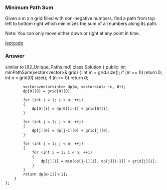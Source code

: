 ### Minimum Path Sum
Given a m x n grid filled with non-negative numbers, find a path from top left to bottom right which minimizes the sum of all numbers along its path.

Note: You can only move either down or right at any point in time.

[leetcode](https://leetcode.com/problems/minimum-path-sum/description/)

### Answer 
similar to [62_Unique_Paths.md]
	class Solution {
	public:
	    int minPathSum(vector<vector<int>>& grid) {
	        int m = grid.size();
	        if (m == 0) return 0;
	        int n = grid[0].size();
	        if (n == 0) return 0;
	        
	        vector<vector<int>> dp(m, vector<int> (n, 0));
	        dp[0][0] = grid[0][0];
	        
	        for (int i = 1; i < n; ++i)
	        {
	            dp[0][i] = dp[0][i-1] + grid[0][i];
	        }
	        
	        for (int j = 1; j < m; ++j)
	        {
	            dp[j][0] = dp[j-1][0] + grid[j][0];
	        }
	        
	        for (int j = 1; j < m; ++j)
	        {
	            for (int i = 1; i < n; ++i)
	            {
	                dp[j][i] = min(dp[j-1][i], dp[j][i-1]) + grid[j][i];
	            }
	        }
	        return dp[m-1][n-1];
	    }
	};
